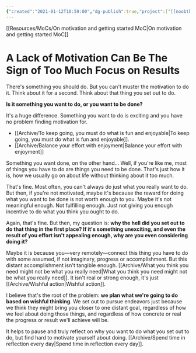 ```yaml
---
{"created":"2021-01-12T10:59:00","dg-publish":true,"project":["[[noobthink.com]]"],"permalink":"/projects/digital-garden/articles/a-lack-of-motivation-can-be-the-sign-of-too-much-focus-on-results/","dgPassFrontmatter":true,"updated":"2024-12-21T16:53:17.222+01:00"}
---
```


[[Resources/MoCs/On motivation and getting started MoC\|On motivation and getting started MoC]]
# A Lack of Motivation Can Be The Sign of Too Much Focus on Results

There's something you should do.
But you can't muster the motivation to do it.
Think about it for a second. Think about that thing you set out to do. 

**Is it something you want to do, or you want to be done?**

It's a huge difference. Something you want to do is exciting and you have no problem finding motivation for. 
- [[Archive/To keep going, you must do what is fun and enjoyable\|To keep going, you must do what is fun and enjoyable]].
- [[Archive/Balance your effort with enjoyment\|Balance your effort with enjoyment]]

Something you want done, on the other hand... Well, if you're like me, most of things you have to do are things you need to be done. That's just how it is, how we usually go on about life without thinking about it too much.

That's fine. Most often, you can't always do just what you really want to do. But then, if you're not motivated, maybe it's because the reward for doing what you want to be done is not worth enough to you. Maybe it's not meaningful enough. Not fulfilling enough. Just not giving you enough incentive to do what you think you ought to do. 

Again, that's fine. But then, my question is: **why the hell did you set out to do that thing in the first place? If it's something unexciting, and even the result of you effort isn't appealing enough, why are you even considering doing it?**

Maybe it is because you—very remotely—connect this thing you have to do with some assumed, if not imaginary, progress or accomplishment. But this distant accomplishment isn't tangible enough. [[Archive/What you think you need might not be what you really need\|What you think you need might not be what you really need]]. It isn't real or strong enough, it's just [[Archive/Wishful action\|Wishful action]].

I believe that's the root of the problem: **we plan what we're going to do based on wishful thinking**. We set out to pursue endeavors just because we think they might bring you closer to one distant goal, regardless of how we feel about doing those things, and regardless of how concrete or real the progress or result we'll achieve will be.

It helps to pause and truly reflect on why you want to do what you set out to do, but find hard to motivate yourself about doing. [[Archive/Spend time in reflection every day\|Spend time in reflection every day]].